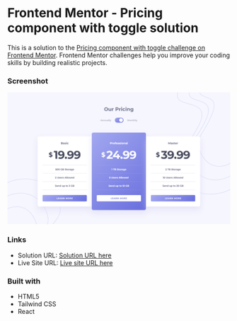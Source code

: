 # Frontend Mentor - Pricing component with toggle solution

This is a solution to the [Pricing component with toggle challenge on Frontend Mentor](https://www.frontendmentor.io/challenges/pricing-component-with-toggle-8vPwRMIC). Frontend Mentor challenges help you improve your coding skills by building realistic projects.

### Screenshot

![](./public/Screenshot.png)

### Links

- Solution URL: [Solution URL here](https://github.com/NDK1195/pricing-component-with-toggle)
- Live Site URL: [Live site URL here](https://pricing-component-with-toggle-dusky-rho.vercel.app/)

### Built with

- HTML5
- Tailwind CSS
- React
